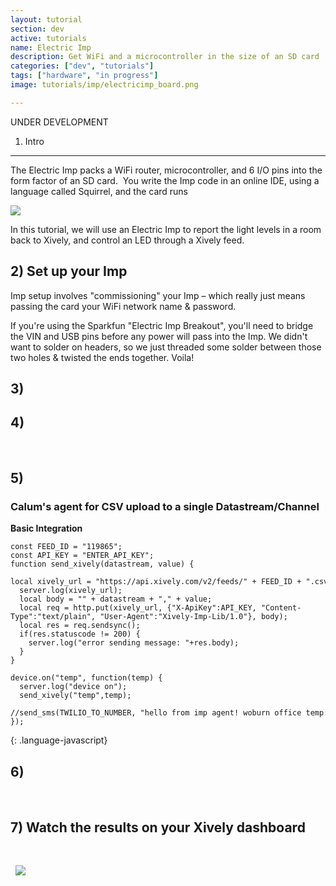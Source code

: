 ```yaml
---
layout: tutorial
section: dev
active: tutorials
name: Electric Imp
description: Get WiFi and a microcontroller in the size of an SD card
categories: ["dev", "tutorials"]
tags: ["hardware", "in progress"]
image: tutorials/imp/electricimp_board.png

---
```




UNDER DEVELOPMENT

1) Intro 

* * *

The Electric Imp packs a WiFi router, microcontroller, and 6 I/O pins into the form factor of an SD card.  You write the Imp code in an online IDE, using a language called Squirrel, and the card runs 

![](attachments/2130218/2523138.jpg?effects=border-simple,blur-border)

In this tutorial, we will use an Electric Imp to report the light levels in a room back to Xively, and control an LED through a Xively feed.

## 2) Set up your Imp

Imp setup involves "commissioning" your Imp – which really just means passing the card your WiFi network name & password.

    

If you're using the Sparkfun "Electric Imp Breakout", you'll need to bridge the VIN and USB pins before any power will pass into the Imp. We didn't want to solder on headers, so we just threaded some solder between those two holes & twisted the ends together. Voila!

## 3)

## 4)

 

## 5)

### Calum's agent for CSV upload to a single Datastream/Channel

**Basic Integration**

~~~
const FEED_ID = "119865";
const API_KEY = "ENTER_API_KEY";
function send_xively(datastream, value) {
  local xively_url = "https://api.xively.com/v2/feeds/" + FEED_ID + ".csv";
  server.log(xively_url);
  local body = "" + datastream + "," + value;
  local req = http.put(xively_url, {"X-ApiKey":API_KEY, "Content-Type":"text/plain", "User-Agent":"Xively-Imp-Lib/1.0"}, body);
  local res = req.sendsync();
  if(res.statuscode != 200) {
    server.log("error sending message: "+res.body);
  }
}

device.on("temp", function(temp) {
  server.log("device on");
  send_xively("temp",temp);
  //send_sms(TWILIO_TO_NUMBER, "hello from imp agent! woburn office temp: " + temp + "C");
});
~~~
{: .language-javascript}

## 6) 

 

## 7) Watch the results on your Xively dashboard

 

  ![](attachments/950275/1081348.gif)

